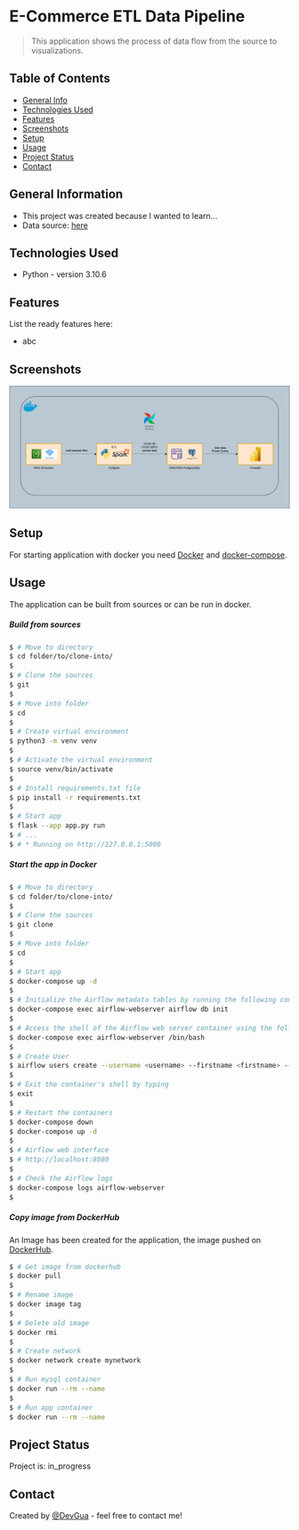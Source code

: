 # E-Commerce ETL Data Pipeline
> This application shows the process of data flow from the source to visualizations. 


## Table of Contents
* [General Info](#general-information)
* [Technologies Used](#technologies-used)
* [Features](#features)
* [Screenshots](#screenshots)
* [Setup](#setup)
* [Usage](#usage)
* [Project Status](#project-status)
* [Contact](#contact)

## General Information
- This project was created because I wanted to learn...
- Data source: [here](https://www.kaggle.com/datasets/dschettler8845/recsys-2020-ecommerce-dataset?select=val.parquet)


## Technologies Used
- Python - version 3.10.6

## Features
List the ready features here:
- abc

## Screenshots
![Example screenshot](/app/static/func-diagram.png)

## Setup
For starting application with docker you need [Docker](https://docs.docker.com/get-docker/) and [docker-compose](https://docs.docker.com/compose/install/).


## Usage
The application can be built from sources or can be run in docker.

##### Build from sources
```bash
$ # Move to directory
$ cd folder/to/clone-into/
$
$ # Clone the sources
$ git 
$
$ # Move into folder
$ cd 
$
$ # Create virtual environment
$ python3 -m venv venv
$
$ # Activate the virtual environment
$ source venv/bin/activate
$
$ # Install requirements.txt file
$ pip install -r requirements.txt
$
$ # Start app
$ flask --app app.py run
$ # ...
$ # * Running on http://127.0.0.1:5000 
```

##### Start the app in Docker
```bash
$ # Move to directory
$ cd folder/to/clone-into/
$
$ # Clone the sources
$ git clone 
$
$ # Move into folder
$ cd 
$
$ # Start app
$ docker-compose up -d
$
$ # Initialize the Airflow metadata tables by running the following command
$ docker-compose exec airflow-webserver airflow db init
$
$ # Access the shell of the Airflow web server container using the following command
$ docker-compose exec airflow-webserver /bin/bash
$
$ # Create User
$ airflow users create --username <username> --firstname <firstname> --lastname <lastname> --role Admin --email <email> --password <password>
$
$ # Exit the container's shell by typing 
$ exit
$
$ # Restart the containers
$ docker-compose down
$ docker-compose up -d
$
$ # Airflow web interface
$ # http://localhost:8080
$
$ # Check the Airflow logs
$ docker-compose logs airflow-webserver
$
```

##### Copy image from DockerHub
An Image has been created for the application, the image pushed on [DockerHub](#).
```bash
$ # Get image from dockerhub
$ docker pull 
$
$ # Rename image
$ docker image tag 
$
$ # Delete old image
$ docker rmi 
$
$ # Create network
$ docker network create mynetwork
$
$ # Run mysql container
$ docker run --rm --name 
$
$ # Run app container
$ docker run --rm --name 
```

## Project Status
Project is: in_progress



## Contact
Created by [@DevGua](https://devgua-portfolio.web.app/) - feel free to contact me!
